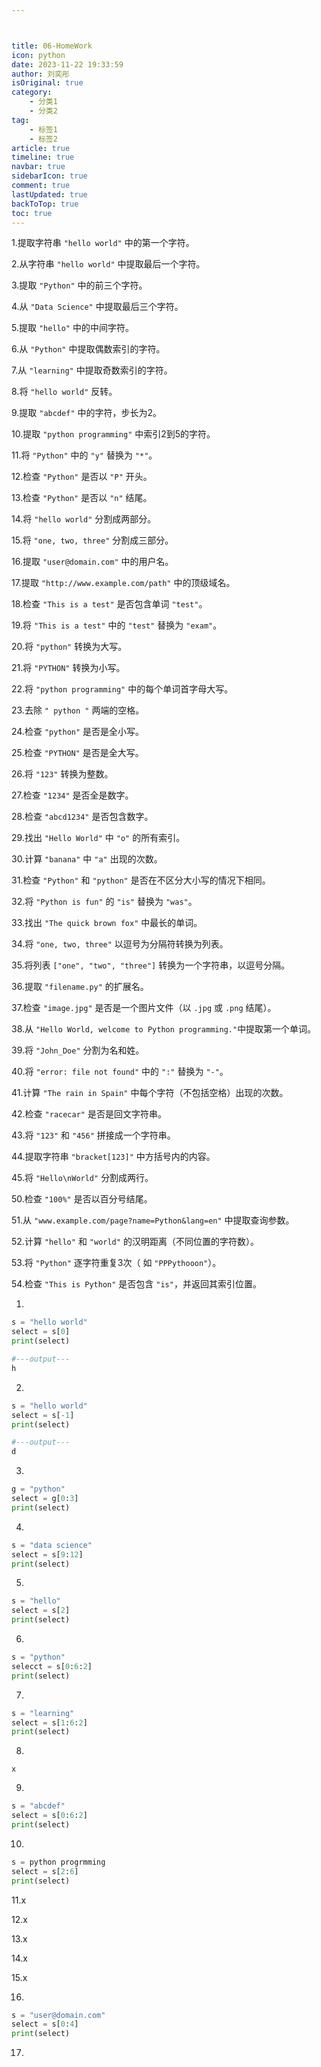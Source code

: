 ```yaml
---



title: 06-HomeWork
icon: python
date: 2023-11-22 19:33:59
author: 刘奕彤
isOriginal: true
category: 
    - 分类1
    - 分类2
tag:
    - 标签1
    - 标签2
article: true
timeline: true
navbar: true
sidebarIcon: true
comment: true
lastUpdated: true
backToTop: true
toc: true
---
```


1.提取字符串 `"hello world"` 中的第一个字符。 

2.从字符串 `"hello world"` 中提取最后一个字符。 

3.提取 `"Python"` 中的前三个字符。 

4.从 `"Data Science"` 中提取最后三个字符。 

5.提取 `"hello"` 中的中间字符。 

6.从 `"Python"` 中提取偶数索引的字符。 

7.从 `"learning"` 中提取奇数索引的字符。 

8.将 `"hello world"` 反转。 

9.提取 `"abcdef"` 中的字符，步长为2。 

10.提取 `"python programming"` 中索引2到5的字符。 

11.将 `"Python"` 中的 `"y"` 替换为 `"*"`。 

12.检查 `"Python"` 是否以 `"P"` 开头。 

13.检查 `"Python"` 是否以 `"n"` 结尾。 

14.将 `"hello world"` 分割成两部分。 

15.将 `"one, two, three"` 分割成三部分。 

16.提取 `"user@domain.com"` 中的用户名。 

17.提取 `"http://www.example.com/path"` 中的顶级域名。 

18.检查 `"This is a test"` 是否包含单词 `"test"`。 

19.将 `"This is a test"` 中的 `"test"` 替换为 `"exam"`。 

20.将 `"python"` 转换为大写。 

21.将 `"PYTHON"` 转换为小写。 

22.将 `"python programming"` 中的每个单词首字母大写。 

23.去除 `" python "` 两端的空格。 

24.检查 `"python"` 是否是全小写。 

25.检查 `"PYTHON"` 是否是全大写。 

26.将 `"123"` 转换为整数。 

27.检查 `"1234"` 是否全是数字。 

28.检查 `"abcd1234"` 是否包含数字。 

29.找出 `"Hello World"` 中 `"o"` 的所有索引。 

30.计算 `"banana"` 中 `"a"` 出现的次数。 

31.检查 `"Python"` 和 `"python"` 是否在不区分大小写的情况下相同。 

32.将 `"Python is fun"` 的 `"is"` 替换为 `"was"`。 

33.找出 `"The quick brown fox"` 中最长的单词。 

34.将 `"one, two, three"` 以逗号为分隔符转换为列表。 

35.将列表 `["one", "two", "three"]` 转换为一个字符串，以逗号分隔。 

36.提取 `"filename.py"` 的扩展名。 

37.检查 `"image.jpg"` 是否是一个图片文件（以 `.jpg` 或 `.png` 结尾）。 

38.从 `"Hello World, welcome to Python programming."`中提取第一个单词。 

39.将 `"John_Doe"` 分割为名和姓。 

40.将 `"error: file not found"` 中的 `":"` 替换为 `"-"`。 

41.计算 `"The rain in Spain"` 中每个字符（不包括空格）出现的次数。 

42.检查 `"racecar"` 是否是回文字符串。 

43.将 `"123"` 和 `"456"` 拼接成一个字符串。 

44.提取字符串 `"bracket[123]"` 中方括号内的内容。 

45.将 `"Hello\nWorld"` 分割成两行。 

50.检查 `"100%"` 是否以百分号结尾。 

51.从 `"www.example.com/page?name=Python&lang=en"` 中提取查询参数。 

52.计算 `"hello"` 和 `"world"` 的汉明距离（不同位置的字符数）。 

53.将 `"Python"` 逐字符重复3次（ 如 `"PPPythooon"`）。

54.检查 `"This is Python"` 是否包含 `"is"`，并返回其索引位置。





1.

```python
s = "hello world"
select = s[0]
print(select)

#---output---
h 
```

2.

```python
s = "hello world"
select = s[-1]
print(select)

#---output---
d
```

3.

```python
g = "python"
select = g[0:3]
print(select)
```

4.

```python
s = "data science"
select = s[9:12]
print(select)
```

5.

```python
s = "hello"
select = s[2]
print(select)
```

6.

```python
s = "python"
selecct = s[0:6:2]
print(select)
```

7.

```python
s = "learning"
select = s[1:6:2]
print(select)
```

8.

```
x
```

9.

```python
s = "abcdef"
select = s[0:6:2]
print(select)
```

10.

```python
s = python progrmming
select = s[2:6]
print(select)
```

11.x

12.x

13.x

14.x

15.x

16.

```python
s = "user@domain.com"
select = s[0:4]
print(select)
```

17.

```python
```

